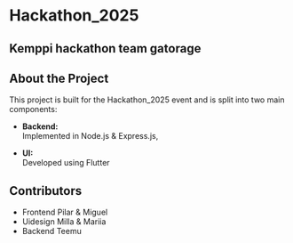 # Hackathon_2025

## Kemppi hackathon team gatorage

## About the Project

This project is built for the Hackathon_2025 event and is split into two main components:

- **Backend:**  
  Implemented in Node.js & Express.js,

- **UI:**  
  Developed using Flutter

## Contributors

- Frontend Pilar & Miguel
- Uidesign Milla & Mariia
- Backend Teemu
